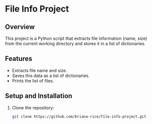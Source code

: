 # File Info Project

## Overview
This project is a Python script that extracts file information (name, size) from the current working directory and stores it in a list of dictionaries.

## Features
- Extracts file name and size.
- Saves this data as a list of dictionaries.
- Prints the list of files.

## Setup and Installation
1. Clone the repository:
   ```bash
   git clone https://github.com/briana-rice/file-info-project.git
